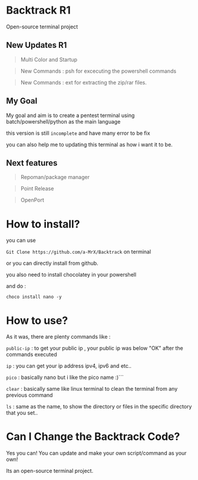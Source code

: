 # Backtrack R1
Open-source terminal project

## New Updates R1

>Multi Color and Startup

>New Commands : psh for excecuting the powershell commands

>New Commands : ext for extracting the zip/rar files.

## My Goal
My goal and aim is to create a pentest terminal using batch/powershell/python as the main language

this version is still ``incomplete`` and have many error to be fix 

you can also help me to updating this terminal as how i want it to be.

## Next features

>Repoman/package manager

>Point Release

>OpenPort

# How to install?

you can use 

```Git Clone https://github.com/a-MrX/Backtrack``` on terminal

or you can directly install from github.

you also need to install chocolatey in your powershell

and do : 

```choco install nano -y```

# How to use?

As it was, there are plenty commands like :

```public-ip``` : to get your public ip , your public ip was below "OK" after the commands executed

```ip``` : you can get your ip address ipv4, ipv6 and etc..

```pico``` : basically nano but i like the pico name :)```

```clear``` : basically same like linux terminal to clean the terminal from any previous command

```ls``` : same as the name, to show the directory or files in the specific directory that you set..

# Can I Change the Backtrack Code?

Yes you can! You can update and make your own script/command as your own!

Its an open-source terminal project.
